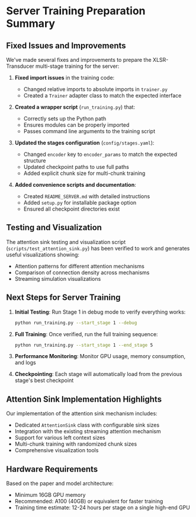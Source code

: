 # Server Training Preparation Summary

## Fixed Issues and Improvements

We've made several fixes and improvements to prepare the XLSR-Transducer multi-stage training for the server:

1. **Fixed import issues** in the training code:
   - Changed relative imports to absolute imports in `trainer.py`
   - Created a `Trainer` adapter class to match the expected interface

2. **Created a wrapper script** (`run_training.py`) that:
   - Correctly sets up the Python path
   - Ensures modules can be properly imported
   - Passes command line arguments to the training script

3. **Updated the stages configuration** (`config/stages.yaml`):
   - Changed `encoder` key to `encoder_params` to match the expected structure
   - Updated checkpoint paths to use full paths
   - Added explicit chunk size for multi-chunk training

4. **Added convenience scripts and documentation**:
   - Created `README_SERVER.md` with detailed instructions
   - Added `setup.py` for installable package option
   - Ensured all checkpoint directories exist

## Testing and Visualization

The attention sink testing and visualization script (`scripts/test_attention_sink.py`) has been verified to work and generates useful visualizations showing:

- Attention patterns for different attention mechanisms
- Comparison of connection density across mechanisms 
- Streaming simulation visualizations

## Next Steps for Server Training

1. **Initial Testing**: Run Stage 1 in debug mode to verify everything works:
   ```bash
   python run_training.py --start_stage 1 --debug
   ```

2. **Full Training**: Once verified, run the full training sequence:
   ```bash
   python run_training.py --start_stage 1 --end_stage 5
   ```

3. **Performance Monitoring**: Monitor GPU usage, memory consumption, and logs

4. **Checkpointing**: Each stage will automatically load from the previous stage's best checkpoint

## Attention Sink Implementation Highlights

Our implementation of the attention sink mechanism includes:

- Dedicated `AttentionSink` class with configurable sink sizes
- Integration with the existing streaming attention mechanism
- Support for various left context sizes
- Multi-chunk training with randomized chunk sizes
- Comprehensive visualization tools

## Hardware Requirements

Based on the paper and model architecture:

- Minimum 16GB GPU memory
- Recommended: A100 (40GB) or equivalent for faster training
- Training time estimate: 12-24 hours per stage on a single high-end GPU 